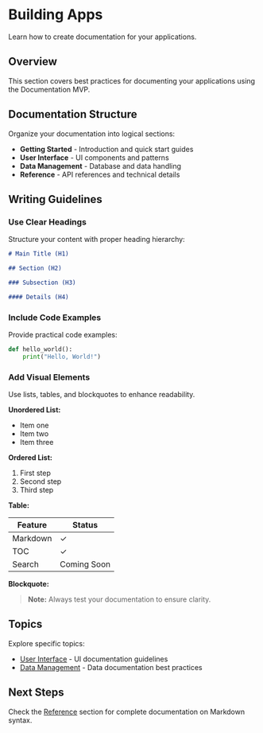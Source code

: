 # Building Apps

Learn how to create documentation for your applications.

## Overview

This section covers best practices for documenting your applications using the Documentation MVP.

## Documentation Structure

Organize your documentation into logical sections:

*   **Getting Started** - Introduction and quick start guides
*   **User Interface** - UI components and patterns
*   **Data Management** - Database and data handling
*   **Reference** - API references and technical details

## Writing Guidelines

### Use Clear Headings

Structure your content with proper heading hierarchy:

```markdown
# Main Title (H1)

## Section (H2)

### Subsection (H3)

#### Details (H4)
```

### Include Code Examples

Provide practical code examples:

```python
def hello_world():
    print("Hello, World!")
```

### Add Visual Elements

Use lists, tables, and blockquotes to enhance readability.

**Unordered List:**

*   Item one
*   Item two
*   Item three

**Ordered List:**

1.  First step
2.  Second step
3.  Third step

**Table:**

| Feature | Status |
|---------|--------|
| Markdown | ✓ |
| TOC | ✓ |
| Search | Coming Soon |

**Blockquote:**

> **Note:** Always test your documentation to ensure clarity.

## Topics

Explore specific topics:

*   [User Interface](ui.md) - UI documentation guidelines
*   [Data Management](data.md) - Data documentation best practices

## Next Steps

Check the [Reference](../reference/intro.md) section for complete documentation on Markdown syntax.
